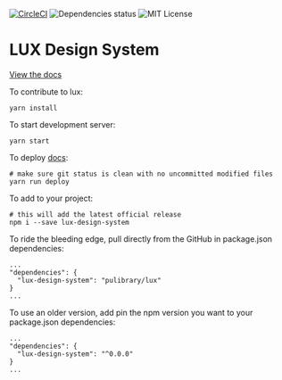 [![CircleCI](https://circleci.com/gh/pulibrary/lux.svg?style=svg)](https://circleci.com/gh/pulibrary/lux) ![Dependencies status](https://david-dm.org/pulibrary/lux.svg) ![MIT License](https://img.shields.io/badge/license-MIT-blue.svg)

# LUX Design System

[View the docs](https://pulibrary.github.io/lux/docs/#!/Getting%20Started)

To contribute to lux:

```
yarn install
```

To start development server:

```
yarn start
```

To deploy [docs](https://pulibrary.github.io/lux/docs/#!/Getting%20Started):

```
# make sure git status is clean with no uncommitted modified files
yarn run deploy
```

To add to your project:

```
# this will add the latest official release
npm i --save lux-design-system
```

To ride the bleeding edge, pull directly from the GitHub in package.json dependencies:

```
...
"dependencies": {
  "lux-design-system": "pulibrary/lux"
}
...
```

To use an older version, add pin the npm version you want to your package.json dependencies:

```
...
"dependencies": {
  "lux-design-system": "^0.0.0"
}
...
```
